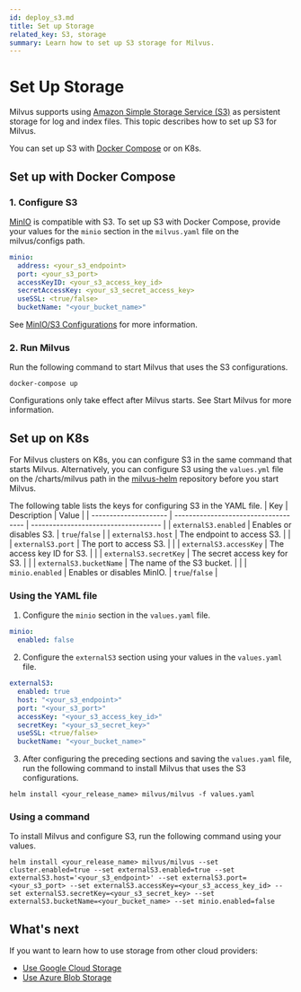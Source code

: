 ```yaml
---
id: deploy_s3.md
title: Set up Storage
related_key: S3, storage
summary: Learn how to set up S3 storage for Milvus.
---
```


# Set Up Storage

Milvus supports using [Amazon Simple Storage Service (S3)](https://aws.amazon.com/s3/) as persistent storage for log and index files. This topic describes how to set up S3 for Milvus. 

You can set up S3 with [Docker Compose](https://docs.docker.com/get-started/overview/) or on K8s. 

## Set up with Docker Compose

### 1. Configure S3
[MinIO](https://min.io/product/overview) is compatible with S3. To set up S3 with Docker Compose, provide your values for the <code>minio</code> section in the <code>milvus.yaml</code> file on the milvus/configs path.

```yaml
minio:
  address: <your_s3_endpoint>
  port: <your_s3_port>
  accessKeyID: <your_s3_access_key_id>
  secretAccessKey: <your_s3_secret_access_key>
  useSSL: <true/false>
  bucketName: "<your_bucket_name>"
```
See [MinIO/S3 Configurations](configure_minio.md) for more information.


### 2. Run Milvus
Run the following command to start Milvus that uses the S3 configurations.
```shell
docker-compose up
```
<div class="alert note">Configurations only take effect after Milvus starts. See <a herf=https://milvus.io/docs/v2.0.2/install_cluster-docker.md#2-Start-Milvus>Start Milvus</a> for more information.</div>

## Set up on K8s

For Milvus clusters on K8s, you can configure S3 in the same command that starts Milvus. Alternatively, you can configure S3 using the <code>values.yml</code> file on the /charts/milvus path in the [milvus-helm](https://github.com/milvus-io/milvus-helm) repository before you start Milvus.

 The following table lists the keys for configuring S3 in the YAML file.
| Key             | Description                          | Value                                 |
| --------------------- | ------------------------------------ | ------------------------------------ |
| <code>externalS3.enabled</code>    | Enables or disables S3.     | <code>true</code>/<code>false</code> |
| <code>externalS3.host</code>       | The endpoint to access S3.    |                                      |
| <code>externalS3.port</code>       | The port to access S3.     |                                      |
| <code>externalS3.accessKey</code>  | The access key ID for S3. |                                      |
| <code>externalS3.secretKey</code>  | The secret access key for S3.            |                                      |
| <code>externalS3.bucketName</code> | The name of the S3 bucket.                  |                                      |
| <code>minio.enabled</code>         | Enables or disables MinIO.       |  <code>true</code>/<code>false</code> |


### Using the YAML file

1. Configure the <code>minio</code> section in the <code>values.yaml</code> file.

```yaml
minio:
  enabled: false
```

2. Configure the <code>externalS3</code> section using your values in the <code>values.yaml</code> file.

```yaml
externalS3:
  enabled: true
  host: "<your_s3_endpoint>"
  port: "<your_s3_port>"
  accessKey: "<your_s3_access_key_id>"
  secretKey: "<your_s3_secret_key>"
  useSSL: <true/false>
  bucketName: "<your_bucket_name>"
```

3. After configuring the preceding sections and saving the <code>values.yaml</code> file, run the following command to install Milvus that uses the S3 configurations.

```shell
helm install <your_release_name> milvus/milvus -f values.yaml
```
### Using a command

To install Milvus and configure S3, run the following command using your values.

```shell
helm install <your_release_name> milvus/milvus --set cluster.enabled=true --set externalS3.enabled=true --set externalS3.host='<your_s3_endpoint>' --set externalS3.port=<your_s3_port> --set externalS3.accessKey=<your_s3_access_key_id> --set externalS3.secretKey=<your_s3_secret_key> --set externalS3.bucketName=<your_bucket_name> --set minio.enabled=false
```
## What's next

If you want to learn how to use storage from other cloud providers:
- [Use Google Cloud Storage](https://milvus.io/docs/v2.0.0/gcp.md#Use-Google-Cloud-Storage)
- [Use Azure Blob Storage](https://milvus.io/docs/v2.0.0/azure.md#Use-Azure-Blob-Storage)
